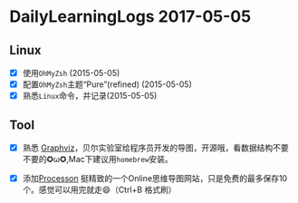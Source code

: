 
# DailyLearningLogs  2017-05-05

## Linux

- [x] 使用`OhMyZsh` (2015-05-05)
- [x] 配置`OhMyZsh`主题“Pure”(refined) (2015-05-05)
- [x] 熟悉`Linux`命令，并记录(2015-05-05)

## Tool

- [x] 熟悉 [Graphviz](http://www.graphviz.org/)，贝尔实验室给程序员开发的导图，开源哦，看数据结构不要不要的✪ω✪,Mac下建议用`homebrew`安装。
- [x] 添加[Processon](https://www.processon.com/diagrams) 挺精致的一个Online思维导图网站，只是免费的最多保存10个。感觉可以用完就走😄（Ctrl+B 格式刷）


